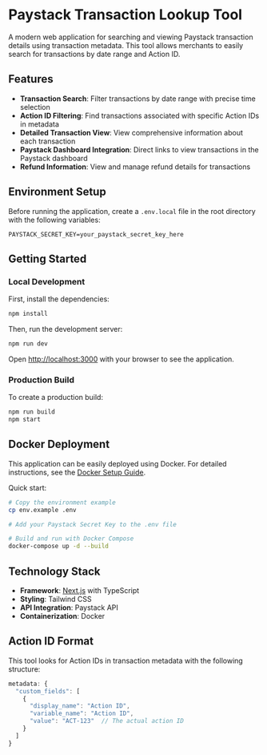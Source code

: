 # Paystack Transaction Lookup Tool

A modern web application for searching and viewing Paystack transaction details using transaction metadata. This tool allows merchants to easily search for transactions by date range and Action ID.

## Features

- **Transaction Search**: Filter transactions by date range with precise time selection
- **Action ID Filtering**: Find transactions associated with specific Action IDs in metadata
- **Detailed Transaction View**: View comprehensive information about each transaction
- **Paystack Dashboard Integration**: Direct links to view transactions in the Paystack dashboard
- **Refund Information**: View and manage refund details for transactions

## Environment Setup

Before running the application, create a `.env.local` file in the root directory with the following variables:

```
PAYSTACK_SECRET_KEY=your_paystack_secret_key_here
```

## Getting Started

### Local Development

First, install the dependencies:

```bash
npm install
```

Then, run the development server:

```bash
npm run dev
```

Open [http://localhost:3000](http://localhost:3000) with your browser to see the application.

### Production Build

To create a production build:

```bash
npm run build
npm start
```

## Docker Deployment

This application can be easily deployed using Docker. For detailed instructions, see the [Docker Setup Guide](./DOCKER.md).

Quick start:

```bash
# Copy the environment example
cp env.example .env

# Add your Paystack Secret Key to the .env file

# Build and run with Docker Compose
docker-compose up -d --build
```

## Technology Stack

- **Framework**: [Next.js](https://nextjs.org) with TypeScript
- **Styling**: Tailwind CSS
- **API Integration**: Paystack API
- **Containerization**: Docker

## Action ID Format

This tool looks for Action IDs in transaction metadata with the following structure:

```javascript
metadata: {
  "custom_fields": [
    {
      "display_name": "Action ID",
      "variable_name": "Action ID",
      "value": "ACT-123"  // The actual action ID
    }
  ]
}
```
